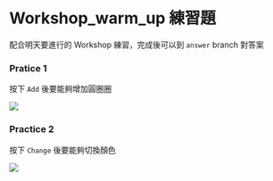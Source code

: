 # Workshop_warm_up 練習題

配合明天要進行的 Workshop 練習，完成後可以到 `answer` branch 對答案

### Pratice 1
按下 `Add` 後要能夠增加圓圈圈

![](https://i.imgur.com/ubbNW0J.gif)

### Practice 2
按下 `Change` 後要能夠切換顏色

![](https://i.imgur.com/7n1G8MK.gif)

